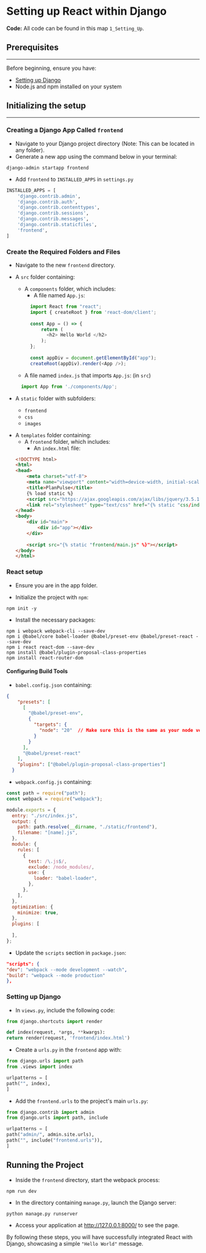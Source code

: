 # Setting up React within Django

**Code:** All code can be found in this map `1_Setting_Up`.

## Prerequisites
---
Before beginning, ensure you have:

- [Setting up Django](Setting%20up%20Django.md)
- Node.js and npm installed on your system

## Initializing the setup
---
 ### **Creating a Django App Called `frontend`**
- Navigate to your Django project directory (Note: This can be located in any folder).
- Generate a new app using the command below in your terminal:
``` Shell
django-admin startapp frontend
```

- Add `frontend` to `INSTALLED_APPS` in `settings.py`
```python
INSTALLED_APPS = [
	'django.contrib.admin',
	'django.contrib.auth',
	'django.contrib.contenttypes',
	'django.contrib.sessions',
	'django.contrib.messages',
	'django.contrib.staticfiles',
	'frontend',
]
```

### **Create the Required Folders and Files**
* Navigate to the new `frontend` directory.
* A `src` folder containing:
	* A `components` folder, which includes:
		- A file named `App.js`:
	  ```js
		import React from "react";
		import { createRoot } from 'react-dom/client';
		
		const App = () => {
			return (
			  <h2> Hello World </h2>
			);
		};
		
		const appDiv = document.getElementById("app");
		createRoot(appDiv).render(<App />);
		```
	- A file named `index.js` that imports `App.js`: (in `src`)
  ``` js
	import App from './components/App';
	```

* A `static` folder with subfolders:
	- `frontend`
	- `css`
	- `images`
- A `templates` folder containing:
	- A `frontend` folder, which includes:
		- An `index.html` file:
	``` html
	<!DOCTYPE html>
	<html>
	<head>
		<meta charset="utf-8">
		<meta name="viewport" content="width=device-width, initial-scale=1">
		<title>PlanPulse</title>
		{% load static %}
		<script src="https://ajax.googleapis.com/ajax/libs/jquery/3.5.1/jquery.min.js"></script>
		<link rel="stylesheet" type="text/css" href="{% static "css/index.css" %}" />
	</head>
	<body>
		<div id="main">
			<div id="app"></div>
		</div>
		
		<script src="{% static "frontend/main.js" %}"></script>
	</body>
	</html>
	```

### React setup
* Ensure you are in the app folder.
- Initialize the project with `npm`:
``` Shell
npm init -y
```
* Install the necessary packages:
``` Shell
npm i webpack webpack-cli --save-dev 
npm i @babel/core babel-loader @babel/preset-env @babel/preset-react --save-dev
npm i react react-dom --save-dev 
npm install @babel/plugin-proposal-class-properties 
npm install react-router-dom    
```

#### **Configuring Build Tools**
* `babel.config.json` containing:
```json
{
	"presets": [
	  [
		"@babel/preset-env",
		{
		  "targets": {
			"node": "20"  // Make sure this is the same as your node version
		  }
		}
	  ],
	  "@babel/preset-react"
	],
	"plugins": ["@babel/plugin-proposal-class-properties"]
  }
```

* `webpack.config.js` containing:
``` js
const path = require("path");
const webpack = require("webpack");

module.exports = {
  entry: "./src/index.js",
  output: {
	path: path.resolve(__dirname, "./static/frontend"),
	filename: "[name].js",
  },
  module: {
	rules: [
	  {
		test: /\.js$/,
		exclude: /node_modules/,
		use: {
		  loader: "babel-loader",
		},
	  },
	],
  },
  optimization: {
	minimize: true,
  },
  plugins: [
	
  ],
};
```

* Update the `scripts` section in `package.json`:
```json
"scripts": {
"dev": "webpack --mode development --watch",
"build": "webpack --mode production"
},	  
```

 ### Setting up Django
* In `views.py`, include the following code:
```python
from django.shortcuts import render

def index(request, *args, **kwargs):
return render(request, 'frontend/index.html')
```
* Create a `urls.py` in the `frontend` app with:
```python
from django.urls import path
from .views import index

urlpatterns = [
path("", index),
]
```
* Add the `frontend.urls` to the project's main `urls.py`:
```python
from django.contrib import admin
from django.urls import path, include

urlpatterns = [
path("admin/", admin.site.urls),
path("", include("frontend.urls")),
]
```

 ## **Running the Project**
* Inside the `frontend` directory, start the webpack process:
```Shell
npm run dev
```
* In the directory containing `manage.py`, launch the Django server:
```Shell
python manage.py runserver
```
* Access your application at http://127.0.0.1:8000/ to see the page.

By following these steps, you will have successfully integrated React with Django, showcasing a simple `"Hello World"` message.